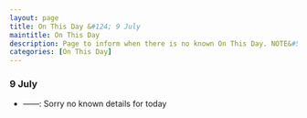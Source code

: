 ```yaml
---
layout: page
title: On This Day &#124; 9 July
maintitle: On This Day
description: Page to inform when there is no known On This Day. NOTE&#58; There may still be comments.
categories: [On This Day]
---
```


### 9 July
* ——: Sorry no known details for today

